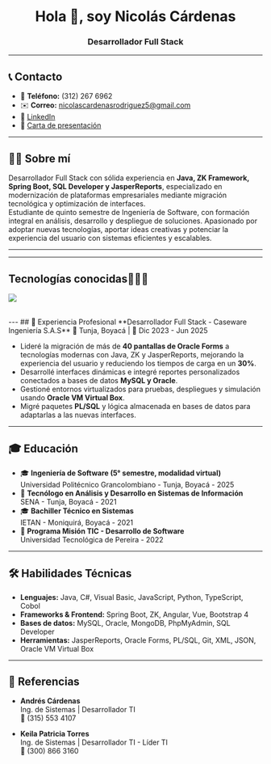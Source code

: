 <h1 align="center">Hola 👋, soy Nicolás Cárdenas</h1>
<h3 align="center">Desarrollador Full Stack</h3>

---

## 📞 Contacto
- 📱 **Teléfono:** (312) 267 6962  
- ✉️ **Correo:** nicolascardenasrodriguez5@gmail.com  
- 🔗 [LinkedIn](https://www.linkedin.com/in/nicol%C3%A1s-c%C3%A1rdenas-rodr%C3%ADguez-455066237)  
- 📄 [Carta de presentación](https://docs.google.com/document/d/1GfFF7U5xS7I3WVI-SewfSg3Ns7PTGFgDeaDg6LU5L6I/edit?usp=sharing)

---

## 🙋‍♂️ Sobre mí
Desarrollador Full Stack con sólida experiencia en **Java, ZK Framework, Spring Boot, SQL Developer y JasperReports**, especializado en modernización de plataformas empresariales mediante migración tecnológica y optimización de interfaces.  
Estudiante de quinto semestre de Ingeniería de Software, con formación integral en análisis, desarrollo y despliegue de soluciones. Apasionado por adoptar nuevas tecnologías, aportar ideas creativas y potenciar la experiencia del usuario con sistemas eficientes y escalables.

---
---
<h2 >Tecnologías conocidas👨🏻‍💻</h2>
<!--tech stack icons-->
<p align="left">
  <a href="https://skillicons.dev">
    <img src="https://skillicons.dev/icons?i=androidstudio,c,cs,cpp,java,php,dart,flutter,py,dotnet,css,html,js,nodejs,mysql,sqlite,firebase,gtk,git,github,docker,materialui,postman,eclipse,vscode,bash,linux,ai,ps&perline=12" />
  </a>
</p>
<br>
---
## 💼 Experiencia Profesional
**Desarrollador Full Stack - Caseware Ingeniería S.A.S**  
📍 Tunja, Boyacá | 📅 Dic 2023 - Jun 2025

- Lideré la migración de más de **40 pantallas de Oracle Forms** a tecnologías modernas con Java, ZK y JasperReports, mejorando la experiencia del usuario y reduciendo los tiempos de carga en un **30%**.
- Desarrollé interfaces dinámicas e integré reportes personalizados conectados a bases de datos **MySQL y Oracle**.
- Gestioné entornos virtualizados para pruebas, despliegues y simulación usando **Oracle VM Virtual Box**.
- Migré paquetes **PL/SQL** y lógica almacenada en bases de datos para adaptarlas a las nuevas interfaces.

---

## 🎓 Educación
- 🎓 **Ingeniería de Software (5° semestre, modalidad virtual)**  
  Universidad Politécnico Grancolombiano - Tunja, Boyacá - 2025
- 📜 **Tecnólogo en Análisis y Desarrollo en Sistemas de Información**  
  SENA - Tunja, Boyacá - 2021
- 🎓 **Bachiller Técnico en Sistemas**  
  IETAN - Moniquirá, Boyacá - 2021
- 🚀 **Programa Misión TIC - Desarrollo de Software**  
  Universidad Tecnológica de Pereira - 2022

---

## 🛠 Habilidades Técnicas
- **Lenguajes:** Java, C#, Visual Basic, JavaScript, Python, TypeScript, Cobol
- **Frameworks & Frontend:** Spring Boot, ZK, Angular, Vue, Bootstrap 4
- **Bases de datos:** MySQL, Oracle, MongoDB, PhpMyAdmin, SQL Developer
- **Herramientas:** JasperReports, Oracle Forms, PL/SQL, Git, XML, JSON, Oracle VM Virtual Box

---

## 🤝 Referencias
- **Andrés Cárdenas**  
  Ing. de Sistemas | Desarrollador TI  
  📱 (315) 553 4107

- **Keila Patricia Torres**  
  Ing. de Sistemas | Desarrollador TI - Líder TI  
  📱 (300) 866 3160
